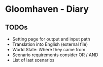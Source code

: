 # Gloomhaven - Diary

## TODOs

- Setting page for output and input path
- Translation into English (external file)
- World State: Where they came from
- Scenario requirements consider OR / AND
- List of last scenarios
